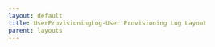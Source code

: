 ```yaml
---
layout: default
title: UserProvisioningLog-User Provisioning Log Layout
parent: layouts
---
```


``````
